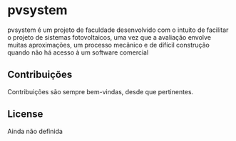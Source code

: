 # pvsystem

pvsystem é um projeto de faculdade desenvolvido com o intuito de facilitar o projeto de sistemas fotovoltaicos, uma vez que a avaliação envolve muitas aproximações, um processo mecânico e de difícil construção quando não há acesso à um software comercial

## Contribuições
Contribuições são sempre bem-vindas, desde que pertinentes.

## License
Ainda não definida
